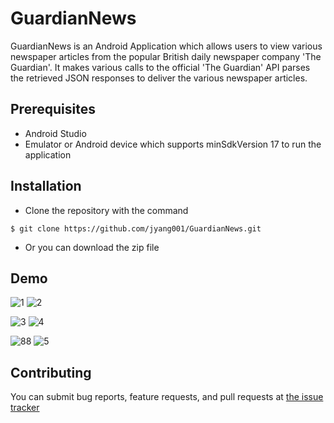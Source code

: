 # GuardianNews
GuardianNews is an Android Application which allows users to view various newspaper articles from the popular British daily newspaper company 'The Guardian'. It makes various calls to the official 'The Guardian' API parses the retrieved JSON responses to deliver the various newspaper articles.

## Prerequisites
* Android Studio
* Emulator or Android device which supports minSdkVersion 17 to run the application

## Installation
* Clone the repository with the command
```
$ git clone https://github.com/jyang001/GuardianNews.git
```
* Or you can download the zip file

## Demo
![1](https://user-images.githubusercontent.com/31452709/76037545-59935080-5f15-11ea-96a0-441d7e11b0df.jpg)
![2](https://user-images.githubusercontent.com/31452709/76037578-67e16c80-5f15-11ea-8161-1a0ab07e0655.jpg)

![3](https://user-images.githubusercontent.com/31452709/76037606-7af43c80-5f15-11ea-9a8d-608c54dd799c.jpg)
![4](https://user-images.githubusercontent.com/31452709/76037645-98c1a180-5f15-11ea-9d41-4490dbfd24f9.jpg)

![88](https://user-images.githubusercontent.com/31452709/76037790-e9d19580-5f15-11ea-9adf-b31d3f738860.jpg)
![5](https://user-images.githubusercontent.com/31452709/76037660-a24b0980-5f15-11ea-8d87-ddd223aa0f02.jpg)





## Contributing
You can submit bug reports, feature requests, and pull requests at [the issue tracker](https://github.com/jyang001/GuardianNews/issues)
